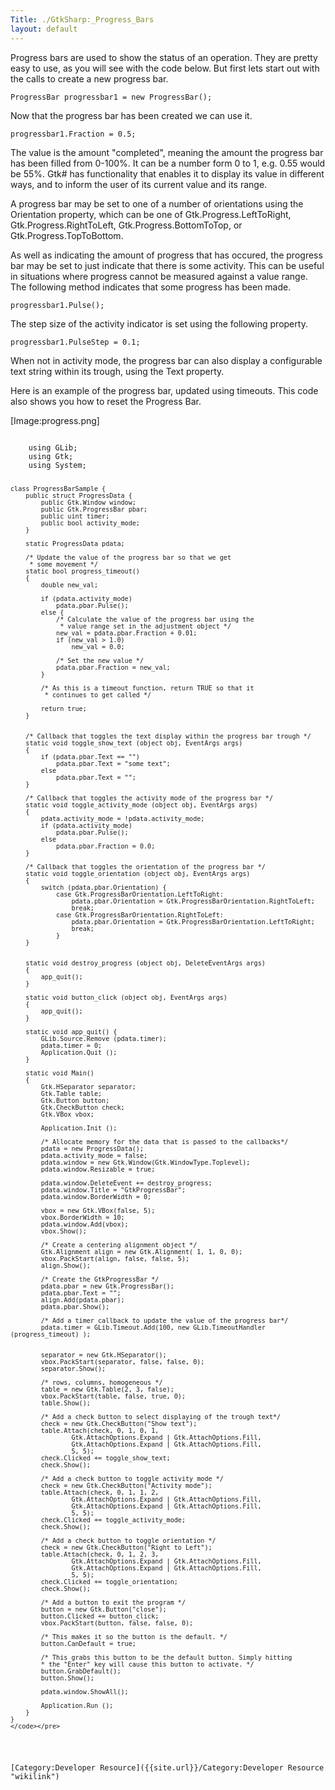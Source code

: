 ```yaml
---
Title: ./GtkSharp:_Progress_Bars
layout: default
---
```


Progress bars are used to show the status of an operation. They are
pretty easy to use, as you will see with the code below. But first lets
start out with the calls to create a new progress bar.

    ProgressBar progressbar1 = new ProgressBar();

Now that the progress bar has been created we can use it.

    progressbar1.Fraction = 0.5;

The value is the amount "completed", meaning the amount the progress bar
has been filled from 0-100%. It can be a number form 0 to 1, e.g. 0.55
would be 55%. Gtk\# has functionality that enables it to display its
value in different ways, and to inform the user of its current value and
its range.

A progress bar may be set to one of a number of orientations using the
Orientation property, which can be one of Gtk.Progress.LeftToRight,
Gtk.Progress.RightToLeft, Gtk.Progress.BottomToTop, or
Gtk.Progress.TopToBottom.

As well as indicating the amount of progress that has occured, the
progress bar may be set to just indicate that there is some activity.
This can be useful in situations where progress cannot be measured
against a value range. The following method indicates that some progress
has been made.

    progressbar1.Pulse();

The step size of the activity indicator is set using the following
property.

    progressbar1.PulseStep = 0.1;

When not in activity mode, the progress bar can also display a
configurable text string within its trough, using the Text property.

Here is an example of the progress bar, updated using timeouts. This
code also shows you how to reset the Progress Bar.

[Image:progress.png]

<div class="csharp">
    <pre><code>
    using GLib;
    using Gtk;
    using System;
        
    class ProgressBarSample {
        public struct ProgressData {
            public Gtk.Window window;
            public Gtk.ProgressBar pbar;
            public uint timer;
            public bool activity_mode;
        }

        static ProgressData pdata;
        
        /* Update the value of the progress bar so that we get
         * some movement */
        static bool progress_timeout()
        {
            double new_val;
            
            if (pdata.activity_mode)
                pdata.pbar.Pulse();
            else {
                /* Calculate the value of the progress bar using the
                 * value range set in the adjustment object */
                new_val = pdata.pbar.Fraction + 0.01;
                if (new_val > 1.0)
                    new_val = 0.0;
                
                /* Set the new value */
                pdata.pbar.Fraction = new_val;
            }
                
            /* As this is a timeout function, return TRUE so that it
             * continues to get called */
            
            return true;
        }


        /* Callback that toggles the text display within the progress bar trough */
        static void toggle_show_text (object obj, EventArgs args)
        {
            if (pdata.pbar.Text == "")
                pdata.pbar.Text = "some text";
            else
                pdata.pbar.Text = "";
        }

        /* Callback that toggles the activity mode of the progress bar */
        static void toggle_activity_mode (object obj, EventArgs args)
        {
            pdata.activity_mode = !pdata.activity_mode;
            if (pdata.activity_mode)
                pdata.pbar.Pulse();
            else
                pdata.pbar.Fraction = 0.0;
        }

        /* Callback that toggles the orientation of the progress bar */
        static void toggle_orientation (object obj, EventArgs args)
        {
            switch (pdata.pbar.Orientation) {
                case Gtk.ProgressBarOrientation.LeftToRight:
                    pdata.pbar.Orientation = Gtk.ProgressBarOrientation.RightToLeft;
                    break;
                case Gtk.ProgressBarOrientation.RightToLeft:
                    pdata.pbar.Orientation = Gtk.ProgressBarOrientation.LeftToRight;
                    break;
                }
        }

        
        static void destroy_progress (object obj, DeleteEventArgs args)
        {
            app_quit();
        }

        static void button_click (object obj, EventArgs args)
        {
            app_quit();
        }

        static void app_quit() {
            GLib.Source.Remove (pdata.timer);
            pdata.timer = 0;
            Application.Quit ();
        }
        
        static void Main()
        {
            Gtk.HSeparator separator;
            Gtk.Table table;
            Gtk.Button button;
            Gtk.CheckButton check;
            Gtk.VBox vbox;

            Application.Init ();
            
            /* Allocate memory for the data that is passed to the callbacks*/
            pdata = new ProgressData();
            pdata.activity_mode = false;
            pdata.window = new Gtk.Window(Gtk.WindowType.Toplevel);
            pdata.window.Resizable = true;

            pdata.window.DeleteEvent += destroy_progress;
            pdata.window.Title = "GtkProgressBar";
            pdata.window.BorderWidth = 0;

            vbox = new Gtk.VBox(false, 5);
            vbox.BorderWidth = 10;
            pdata.window.Add(vbox);
            vbox.Show();
            
            /* Create a centering alignment object */
            Gtk.Alignment align = new Gtk.Alignment( 1, 1, 0, 0);
            vbox.PackStart(align, false, false, 5);
            align.Show();
            
            /* Create the GtkProgressBar */
            pdata.pbar = new Gtk.ProgressBar();
            pdata.pbar.Text = "";
            align.Add(pdata.pbar);
            pdata.pbar.Show();
            
            /* Add a timer callback to update the value of the progress bar*/
            pdata.timer = GLib.Timeout.Add(100, new GLib.TimeoutHandler (progress_timeout) );

            
            separator = new Gtk.HSeparator();
            vbox.PackStart(separator, false, false, 0);
            separator.Show();
            
            /* rows, columns, homogeneous */
            table = new Gtk.Table(2, 3, false);
            vbox.PackStart(table, false, true, 0);
            table.Show();
            
            /* Add a check button to select displaying of the trough text*/
            check = new Gtk.CheckButton("Show text");
            table.Attach(check, 0, 1, 0, 1, 
                    Gtk.AttachOptions.Expand | Gtk.AttachOptions.Fill, 
                    Gtk.AttachOptions.Expand | Gtk.AttachOptions.Fill, 
                    5, 5);
            check.Clicked += toggle_show_text;
            check.Show();
            
            /* Add a check button to toggle activity mode */
            check = new Gtk.CheckButton("Activity mode");
            table.Attach(check, 0, 1, 1, 2, 
                    Gtk.AttachOptions.Expand | Gtk.AttachOptions.Fill, 
                    Gtk.AttachOptions.Expand | Gtk.AttachOptions.Fill, 
                    5, 5);
            check.Clicked += toggle_activity_mode;
            check.Show();
        
            /* Add a check button to toggle orientation */
            check = new Gtk.CheckButton("Right to Left");
            table.Attach(check, 0, 1, 2, 3, 
                    Gtk.AttachOptions.Expand | Gtk.AttachOptions.Fill, 
                    Gtk.AttachOptions.Expand | Gtk.AttachOptions.Fill, 
                    5, 5);
            check.Clicked += toggle_orientation;
            check.Show();
            
            /* Add a button to exit the program */
            button = new Gtk.Button("close");
            button.Clicked += button_click;
            vbox.PackStart(button, false, false, 0);
            
            /* This makes it so the button is the default. */
            button.CanDefault = true;
            
            /* This grabs this button to be the default button. Simply hitting
            * the "Enter" key will cause this button to activate. */
            button.GrabDefault();
            button.Show();
            
            pdata.window.ShowAll();
            
            Application.Run ();
        }
    }
    </code></pre>

</div>
[Category:Developer Resource]({{site.url}}/Category:Developer Resource "wikilink")
<Category:GtkSharp>
